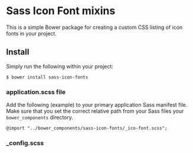 # Sass Icon Font mixins

This is a simple Bower package for creating a custom CSS listing of icon fonts in your project. 

## Install

Simply run the following within your project:

	$ bower install sass-icon-fonts
	
### application.scss file

Add the following (example) to your primary application Sass manifest file. Make sure that you set the correct relative path from your Sass files your `bower_components` directory. 

	@import "../bower_components/sass-icon-fonts/_ico-font.scss";
	
### _config.scss


	
